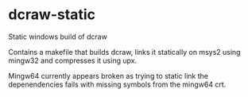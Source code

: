 # dcraw-static
Static windows build of dcraw

Contains a makefile that builds dcraw, links it statically on msys2 using mingw32
and compresses it using upx.

Mingw64 currently appears broken as trying to static link the depenendencies fails
with missing symbols from the mingw64 crt.
